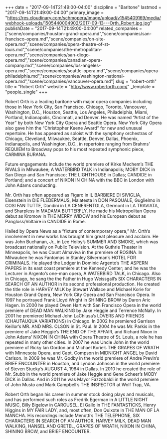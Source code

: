 +++
date = "2017-09-14T21:49:00-04:00"
discipline = "Baritone"
lastmod = "2017-09-14T21:49:00-04:00"
primary_image = "https://res.cloudinary.com/schmopera/image/upload/v1545409169/media/webhook-uploads/1505440004902/2017-09-13---Orth_Robert.jpg.jpg"
publishDate = "2017-09-14T21:49:00-04:00"
related_companies = ["scene/companies/houston-grand-opera.md","scene/companies/san-francisco-opera.md","scene/companies/on-site-opera.md","scene/companies/opera-theatre-of-st-louis.md","scene/companies/the-metropolitan-opera.md","scene/companies/san-diego-opera.md","scene/companies/canadian-opera-company.md","scene/companies/los-angeles-opera.md","scene/companies/seattle-opera.md","scene/companies/opera-philadelphia.md","scene/companies/washington-national-opera.md","scene/companies/vancouver-opera.md"]
slug = "robert-orth"
title = "Robert Orth"
website = "http://www.robertorth.com/"
_template = "people_single"
+++

Robert Orth is a leading baritone with major opera companies including those in New York City, San Francisco, Chicago, Toronto, Vancouver,  Washington, D.C., Houston, Seattle, Los Angeles, Philadelphia, Miami, Portland, Indianapolis, Cincinnati, and Denver. He was named “Artist of the Year” by both New York City Opera and Seattle Opera. New York City Opera also gave him the “Christopher Keene Award” for new and unusual repertoire. He has appeared as soloist with the symphony orchestras of Chicago, Cleveland, Milwaukee, Seattle, Denver, Dallas, Phoenix, Indianapolis, and Washington, D.C., in repertoire ranging from Brahms’ REQUIEM to Broadway pops to his most repeated symphonic piece, CARMINA BURANA.

Future engagements include the world premiere of Kirke Mechem’s THE RIVALS in Milwaukee; A WATERBIRD TALK in Indianapolis; MOBY DICK in San Diego and San Francisco; THE LIGHTHOUSE in Dallas; CANDIDE in Portland; and a concert of NIXON IN CHINA with the BBC in London with John Adams conducting.

Mr. Orth has often appeared as Figaro in IL BARBIERE DI SIVIGLIA, Eisenstein in DIE FLEDERMAUS, Malatesta in DON PASQUALE, Guglielmo in COSI FAN TUTTE, Dandini in LA CENERENTOLA, Germont in LA TRAVIATA, and Sharpless in MADAMA BUTTERFLY. He made his Metropolitan Opera debut as Kromow in THE MERRY WIDOW and his European debut as Pangloss/Voltaire in CANDIDE in Rome.

Hailed by Opera News as a “fixture of contemporary opera,” Mr. Orth’s involvement in new works has brought him great pleasure and acclaim. He was John Buchanan, Jr., in Lee Hoiby’s SUMMER AND SMOKE, which was broadcast nationally on Public Television. At the Guthrie Theater in Minneapolis, he was Count Almaviva in the premiere of ROSINA. In Milwaukee he was Fantomas in Stanley Silverman’s HOTEL FOR CRIMINALS. He played the Lodger in Dominic Argento’s THE ASPERN PAPERS in its east coast premiere at the Kennedy Center; and he was the Lecturer in Argento’s one-man opera, A WATERBIRD TALK, in Chicago. Also in Chicago, he sang the the Father in Hugo Weissgall’s SIX CHARACTERS IN SEARCH OF AN AUTHOR in its second professional production. He created the title role in HARVEY MILK by Stewart Wallace and Michael Korie for Houston Grand Opera, New York City Opera and San Francisco Opera. In 1997 he portrayed Frank Lloyd Wright in SHINING BROW by Daron Aric Hagen. In 2000 he played Owen Hart with San Francisco Opera in the world premiere of DEAD MAN WALKING by Jake Heggie and Terrence McNally. In 2001 he premiered Michael John LaChiusa’s LOVERS AND FRIENDS (CHAUTAUQUA VARIATIONS) in Chicago. In 2002 he premiered Garrison Keillor’s MR. AND MRS. OLSON in St. Paul. In 2004 he was Mr. Parkis in the premiere of Jake Heggie’s THE END OF THE AFFAIR, and Richard Nixon in John Adams’ NIXON IN CHINA with Opera Theatre of St. Louis, a role he has repeated in many other cities. In 2007 he was Uncle John in the world premiere of Ricky Ian Gordon and Michael Korie’s THE GRAPES OF WRATH with Minnesota Opera, and Capt. Compson in MIDNIGHT ANGEL by David Carlson. In 2009 he was Mr. Godby in the world premiere of Andre Previn’s BRIEF ENCOUNTER in Houston, and Lyndon Johnson in the world premiere of Steven Stucky’s AUGUST 4, 1964 in Dallas. In 2010 he created the role of Mr. Stubb in the world premiere of Jake Heggie and Gene Scheer’s MOBY DICK in Dallas. And in 2011 he was Mayor Fazzobaldi in the world premiere of John Musto and Mark Campbell’s THE INSPECTOR at Wolf Trap, VA.

Robert Orth began his career in summer stock doing plays and musicals, and has performed such roles as Fredrik Egerman in A LITTLE NIGHT MUSIC, Billy Bigelow in CAROUSEL, El Gallo in THE FANTASTICKS, Henry Higgins in MY FAIR LADY, and, most often, Don Quixote in THE MAN OF LA MANCHA. His recordings include Menotti’s THE TELEPHONE, SIX CHARACTERS IN SEARCH OF AN AUTHOR, HARVEY MILK, DEAD MAN WALKING, HANSEL AND GRETEL, GRAPES OF WRATH, NIXON IN CHINA, SHINING BROW, and BRIEF ENCOUNTER.
